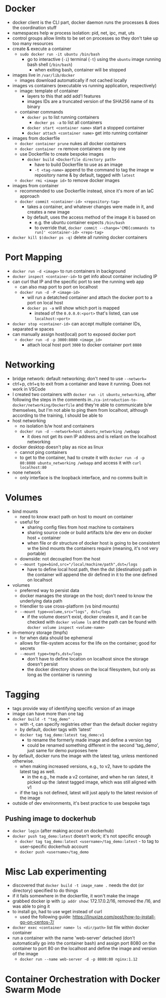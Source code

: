 # Docker
- docker client is the CLI part, docker daemon runs the processes & does the coordination stuff
- namespaces help w process isolation: pid, net, ipc, mat, uts
- control groups allow limits to be set on processes so they don't take up too many resources
- create & execute a container
    - `sudo docker run -it ubuntu /bin/bash`
        - go to interactive (`-i`) terminal (`-t`) using the `ubuntu` image running bash shell (`/bin/bash`)   
            - when exiting bash, container will be stopped
- images live in `/var/lib/docker` 
    - images download automatically if not cached locally
- images vs containers (executable vs running application, respectively)
    - image: template of container
        - layers to this that add add'l features
        - images IDs are a truncated version of the SHA256 name of its binary
    - container commands 
        - `docker ps` to list running containers
            - `docker ps -a` to list all containers
        - `docker start <container name>` start a stopped container
        - `docker attach <container name>` get into running container 
- images from dockerfile
    - `docker container prune` nukes all docker containers
    - `docker container rm` remove containers one by one
    - use Dockerfile to create bespoke images
        - `docker build <Dockerfile directory path>`
            - have to build Dockerfile to use as an image 
            - `-t <tag-name>` append to the command to tag the image w repository name & by default, tagged with `latest`
    - `docker rmi <image id>` to remove docker images 
- images from container
    - recommended to use Dockerfile instead, since it's more of an IaC approach
    - `docker commit <container-id> <repository-tag>`
        - takes a container, and whatever changes were made in it, and creates a new image
        - by default, uses the access method of the image it is based on
            - e.g. the ubuntu container expects `/bin/bash`
            - to override that, `docker commit --change='CMD[commands to run]' <container-id> <repo-tag>`
- `docker kill $(docker ps -q)` delete all running docker containers

# Port Mapping
- `docker run -d <image>` to run containers in background 
- `docker inspect <container-id>` to get info about container including IP
- can curl that IP and the specific port to see the running web app
    - can also map port to port on localhost
    - `docker run -d -P <image-id>`
        - will run a detatched container and attach the docker port to a port on local host
        - `docker ps -a` will show which port is mapped
            - instead of the `0.0.0.0:<port>` that's listed, can use `localhost:<port>`
- `docker stop <container-id>` can accept multiple container IDs, separated w spaces
- can manually assign host(local) port to exposed docker port
    - `docker run -d -p 3000:8080 <image_id>`
        - attach local host port `3000` to docker container port `8080`

# Networking
- bridge network: default networking; don't need to use `--network=`
- ctrl+p, ctrl+q to exit from a container and leave it running. Does not work in VSCode
- I created two containers with `docker run -it ubuntu_networking`, after following the steps in the comments in`./ca-introduction-to-docker/networking/Dockerfile` and they're able to communicate b/w themselves, but I'm not able to ping them from localhost, although according to the training, I should be able to 
- host networking
    - no isolation b/w host and containers 
    - `docker run -d --network=host ubuntu_networking /webapp`
        - it does not get its own IP address and is reliant on the localhost networking 
- docker desktop doesn't play as nice as linux
    - cannot ping containers
    - to get to the container, had to create it with `docker run -d -p 80:8080 ubuntu_networking /webapp` and access it with `curl localhost:80`
- none network
    - only interface is the loopback interface, and no comms built in 

# Volumes
- bind mounts
    - need to know exact path on host to mount on container
    - useful for 
        - sharing config files from host machine to containers
        - sharing source code or build artifacts b/w dev env on docker host + container
        - when file or dir structure of docker host is going to be consistent w the bind mounts the containers require (meaning, it's not very portable)
    - downside: not decoupled from the host
    - `--mount type=bind,src="/local/machine/path",dst=/logs`
        - have to define local host path, then the dst (destination) path in the container will append the dir defined in it to the one defined on localhsot 
- volumes
    - preferred way to persist data
    - docker manages the storage on the host; don't need to know the underlying data path
    - friendlier to use cross-platform (vs bind mounts)
    - `--mount type=volume,src="logs", dst=/logs`
        - if the volume doesn't exist, docker creates it, and it can be checked with `docker volume ls` and the path can be found with `docker volume inspect <volume-name>`
- in-memory storage (tmpfs)
    - for when data should be ephemeral
    - allows for file-system access for the life on the container; good for secrets 
    - `--mount type=tmpfs,dst=/logs`
        - don't have to define location on localhost since the storage doesn't persist 
        - the docker directory shows on the local filesystem, but only as long as the container is running 

# Tagging 
- tags provide way of identifying specific version of an image 
- image can have more than one tag 
- `docker build -t "tag_demo" .`
    - with -t, can specify registries other than the default docker registry 
    - by default, docker tags with 'latest' 
    - `docker tag tag_demo:latest tag_demo:v1`
        - to rename the formerly made image and define a version tag
        - could be renamed something different in the second 'tag_demo', just same for demo purposes here 
- by default, docker runs the image with the latest tag, unless mentioned otherwise. 
    - when making increased versions, e.g., to v2, have to update the latest tag as well. 
        - in the e.g., he made a v2 container, and when he ran :latest, it picked up the :latest tagged image, which was still aligned with v1 
    - if the tag is not defined, latest will just apply to the latest revision of the image 
- outside of dev environments, it's best practice to use bespoke tags 
## Pushing image to dockerhub 
- `docker login` (after making accout on dockerhub)
- `docker push tag_demo:latest` doesn't work; it's not specific enough
    - `docker tag tag_demo:latest <username>/tag_demo:latest` - to tag to user-specific dockerhub account 
    - `docker push <username>/tag_demo`


# Misc Lab experimenting
- discovered that `docker build -t image_name .` needs the dot (or directory) specified to do things 
- if it fails somewhere in the dockerfile, it won't make the image 
- grabbed docker ip with `ip addr show`: 172.17.0.2/16, removed the /16, and was able to ping it 
- to install go, had to use wget instead of curl 
    - used the following guide: https://linuxize.com/post/how-to-install-go-on-centos-7/
- `docker exec <container name> ls <dir/path>` list file within docker container 
- run a container with the name 'web-server' detached (don't automatically go into the container bash) and assign port 8080 on the container to port 80 on the localhost and define the image and version of the image 
    - `docker run --name web-server -d -p 8080:80 nginx:1.12` 

# Container Orchestration with Docker Swarm Mode 